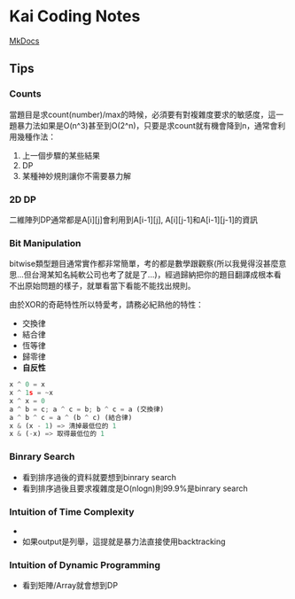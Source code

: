 # Kai Coding Notes

[MkDocs](https://www.mkdocs.org/user-guide/configuration/)

## Tips

### Counts

當題目是求count(number)/max的時候，必須要有對複雜度要求的敏感度，這一題暴力法如果是O(n^3)甚至到O(2^n)，只要是求count就有機會降到n，通常會利用幾種作法：

1. 上一個步驟的某些結果
2. DP
3. 某種神妙規則讓你不需要暴力解

### 2D DP

二維陣列DP通常都是A[i][j]會利用到A[i-1][j], A[i][j-1]和A[i-1][j-1]的資訊

### Bit Manipulation

bitwise類型題目通常實作都非常簡單，考的都是數學跟觀察(所以我覺得沒甚麼意思...但台灣某知名純軟公司也考了就是了...)，經過歸納把你的題目翻譯成根本看不出原始問題的樣子，就單看當下看能不能找出規則。

由於XOR的奇葩特性所以特愛考，請務必紀熟他的特性：

- 交換律
- 結合律
- 恆等律
- 歸零律
- **自反性**

```py
x ^ 0 = x
x ^ 1s = ~x
x ^ x = 0
a ^ b = c; a ^ c = b; b ^ c = a (交換律)
a ^ b ^ c = a ^ (b ^ c) (結合律)
x & (x - 1) => 清掉最低位的 1
x & (-x) => 取得最低位的 1
```

### Binrary Search

- 看到排序過後的資料就要想到binrary search
- 看到排序過後且要求複雜度是O(nlogn)則99.9%是binrary search

### Intuition of Time Complexity

- 
- 如果output是列舉，這提就是暴力法直接使用backtracking

### Intuition of Dynamic Programming

- 看到矩陣/Array就會想到DP